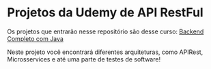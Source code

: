 <h1>Projetos da Udemy de API RestFul</h1>

Os projetos que entrarão nesse repositório são desse curso: <a href="https://www.udemy.com/share/105lyK3@vbC3ZS1FXl5aahG4xKpYXnuJooLtXGkbd0Q-d9Nmm6sjLNEDdE-oDciYSHQnarGKgw==/"> Backend Completo com Java</a>

Neste projeto você encontrará diferentes arquiteturas, como APIRest, Microsservices e até uma parte de testes de software!
